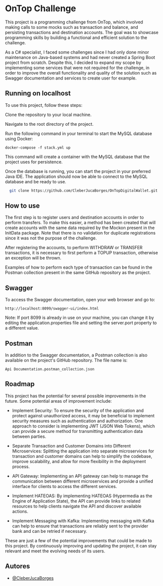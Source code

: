 
# OnTop Challenge

This project is a programming challenge from OnTop, which involved making calls to some mocks such as transaction and balance, and persisting transactions and destination accounts. The goal was to showcase programming skills by building a functional and efficient solution to the challenge.

As a C# specialist, I faced some challenges since I had only done minor maintenance on Java-based systems and had never created a Spring Boot project from scratch. Despite this, I decided to expand my scope by implementing some services that were not required for the challenge, in order to improve the overall functionality and quality of the solution such as Swagger documentation and services to create user for example.

## Running on localhost

To use this project, follow these steps:

Clone the repository to your local machine.

Navigate to the root directory of the project.

Run the following command in your terminal to start the MySQL database using Docker:

```code
docker-compose -f stack.yml up

```

This command will create a container with the MySQL database that the project uses for persistence.

Once the database is running, you can start the project in your preferred Java IDE. The application should now be able to connect to the MySQL database and be ready to use.

```bash
  git clone https://github.com/CleberJucaBorges/OnTopDigitalWallet.git
```
## How to use
The first step is to register users and destination accounts in order to perform transfers. To make this easier, a method has been created that will create accounts with the same data required by the Mockon present in the InitData package. Note that there is no validation for duplicate registrations since it was not the purpose of the challenge.

After registering the accounts, to perform WITHDRAW or TRANSFER transactions, it is necessary to first perform a TOPUP transaction, otherwise an exception will be thrown.

Examples of how to perform each type of transaction can be found in the Postman collection present in the same GitHub repository as the project.



## Swagger
To access the Swagger documentation, open your web browser and go to:

```link
http://localhost:8099/swagger-ui/index.html
```
Note: If port 8099 is already in use on your machine, you can change it by editing the application.properties file and setting the server.port property to a different value.

## Postman
In addition to the Swagger documentation, a Postman collection is also available on the project's GitHub repository. 
The file name is:
```
Api Documentation.postman_collection.json
```
## Roadmap


This project has the potential for several possible improvements in the future. Some potential areas of improvement include:

- Implement Security: To ensure the security of the application and protect against unauthorized access, it may be beneficial to implement security measures such as authentication and authorization. One approach to consider is implementing JWT (JSON Web Tokens), which can provide a secure method for transmitting authentication data between parties.

- Separate Transaction and Customer Domains into Different Microservices: Splitting the application into separate microservices for transaction and customer domains can help to simplify the codebase, improve scalability, and allow for more flexibility in the deployment process.

- API Gateway: Implementing an API gateway can help to manage the communication between different microservices and provide a unified interface for clients to access the different services.

- Implement HATEOAS: By implementing HATEOAS (Hypermedia as the Engine of Application State), the API can provide links to related resources to help clients navigate the API and discover available actions.

- Implement Messaging with Kafka: Implementing messaging with Kafka can help to ensure that transactions are reliably sent to the provider bank and can be retried if necessary.

These are just a few of the potential improvements that could be made to this project. By continuously improving and updating the project, it can stay relevant and meet the evolving needs of its users.

## Autores

- [@CleberJucaBorges](https://github.com/CleberJucaBorges)

